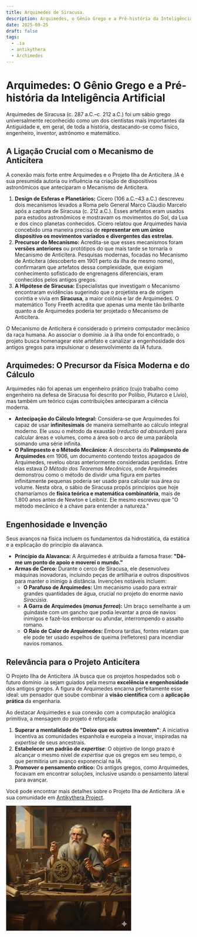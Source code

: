 ```yaml
---
title: Arquimedes de Siracusa.
description: Arquimedes, o Gênio Grego e a Pré-história da Inteligência Artificial.
date: 2025-09-25
draft: false
tags:
  - .ia
  - antikythera
  - Archimedes
---
```


# Arquimedes: O Gênio Grego e a Pré-história da Inteligência Artificial

Arquimedes de Siracusa (c. 287 a.C.–c. 212 a.C.) foi um sábio grego universalmente reconhecido como um dos cientistas mais importantes da Antiguidade e, em geral, de toda a história, destacando-se como físico, engenheiro, inventor, astrônomo e matemático.

## A Ligação Crucial com o Mecanismo de Anticítera

A conexão mais forte entre Arquimedes e o Projeto Ilha de Anticítera .IA é sua presumida autoria ou influência na criação de dispositivos astronômicos que anteciparam o Mecanismo de Anticítera.

1.  **Design de Esferas e Planetários:** Cícero (106 a.C.–43 a.C.) descreveu dois mecanismos levados a Roma pelo General Marco Cláudio Marcelo após a captura de Siracusa (c. 212 a.C.). Esses artefatos eram usados para estudos astronômicos e mostravam os movimentos do Sol, da Lua e dos cinco planetas conhecidos. Cícero relatou que Arquimedes havia concebido uma maneira precisa de **representar em um único dispositivo os movimentos variados e divergentes das estrelas**.
2.  **Precursor do Mecanismo:** Acredita-se que esses mecanismos foram **versões anteriores** ou protótipos do que mais tarde se tornaria o Mecanismo de Anticítera. Pesquisas modernas, focadas no Mecanismo de Anticítera (descoberto em 1901 perto da ilha de mesmo nome), confirmaram que artefatos dessa complexidade, que exigiam conhecimento sofisticado de engrenagens diferenciais, eram conhecidos pelos antigos gregos.
3.  **A Hipótese de Siracusa:** Especialistas que investigam o Mecanismo encontraram evidências sugerindo que o projetista era de origem coríntia e vivia em **Siracusa**, a maior colônia e lar de Arquimedes. O matemático Tony Freeth acredita que apenas uma mente tão brilhante quanto a de Arquimedes poderia ter projetado o Mecanismo de Anticítera.

O Mecanismo de Anticítera é considerado o primeiro computador mecânico da raça humana. Ao associar o domínio .ia à ilha onde foi encontrado, o projeto busca homenagear este artefato e canalizar a engenhosidade dos antigos gregos para impulsionar o desenvolvimento da IA futura.

## Arquimedes: O Precursor da Física Moderna e do Cálculo

Arquimedes não foi apenas um engenheiro prático (cujo trabalho como engenheiro na defesa de Siracusa foi descrito por Políbio, Plutarco e Lívio), mas também um teórico cujas contribuições anteciparam a ciência moderna.

*   **Antecipação do Cálculo Integral:** Considera-se que Arquimedes foi capaz de usar **infinitesimais** de maneira semelhante ao cálculo integral moderno. Ele usou o método da exaustão (*reductio ad absurdum*) para calcular áreas e volumes, como a área sob o arco de uma parábola somando uma série infinita.
*   **O Palimpsesto e o Método Mecânico:** A descoberta do **Palimpsesto de Arquimedes** em 1906, um documento contendo textos apagados de Arquimedes, revelou obras anteriormente consideradas perdidas. Entre elas estava *O Método dos Teoremas Mecânicos*, onde Arquimedes demonstrou como o método de dividir uma figura em partes infinitamente pequenas poderia ser usado para calcular sua área ou volume. Nesta obra, o sábio de Siracusa propôs princípios que hoje chamaríamos de **física teórica e matemática combinatória**, mais de 1.800 anos antes de Newton e Leibniz. Ele mesmo escreveu que "O método mecânico é a chave para entender a natureza."

## Engenhosidade e Invenção

Seus avanços na física incluem os fundamentos da hidrostática, da estática e a explicação do princípio da alavanca.

*   **Princípio da Alavanca:** A Arquimedes é atribuída a famosa frase: **"Dê-me um ponto de apoio e moverei o mundo."**
*   **Armas de Cerco:** Durante o cerco de Siracusa, ele desenvolveu máquinas inovadoras, incluindo peças de artilharia e outros dispositivos para manter o inimigo à distância. Invenções notáveis incluem:
    *   **O Parafuso de Arquimedes:** Um mecanismo usado para extrair grandes quantidades de água, crucial no projeto do enorme navio *Siracúsia*.
    *   **A Garra de Arquimedes (*manus ferrea*):** Um braço semelhante a um guindaste com um gancho que podia levantar a proa de navios inimigos e fazê-los emborcar ou afundar, interrompendo o assalto romano.
    *   **O Raio de Calor de Arquimedes:** Embora tardias, fontes relatam que ele pode ter usado espelhos de queima (refletores) para incendiar navios romanos.

## Relevância para o Projeto Anticítera

O Projeto Ilha de Anticítera .IA busca que os projetos hospedados sob o futuro domínio .ia sejam guiados pela mesma **excelência e engenhosidade** dos antigos gregos. A figura de Arquimedes encarna perfeitamente esse ideal: um pensador que soube combinar a **visão científica** com a **aplicação prática** da engenharia.

Ao destacar Arquimedes e sua conexão com a computação analógica primitiva, a mensagem do projeto é reforçada:

1.  **Superar a mentalidade de "Deixe que os outros inventem"**: A iniciativa incentiva as comunidades espanhola e europeia a inovar, inspiradas na *expertise* de seus ancestrais.
2.  **Estabelecer um padrão de *expertise***: O objetivo de longo prazo é alcançar o mesmo nível de *expertise* que os gregos em seu tempo, o que permitiria um avanço exponencial na IA.
3.  **Promover o pensamento crítico:** Os antigos gregos, como Arquimedes, focavam em encontrar soluções, inclusive usando o pensamento lateral para avançar.

Você pode encontrar mais detalhes sobre o Projeto Ilha de Anticítera .IA e sua comunidade em [Antikythera Project](https://anticitera.deft.work/).

![Retrato de Arquimedes de Siracusa refletindo, com o mecanismo de Anticítera](/img/Gemini_Arquimedes_Anticitera.webp)
